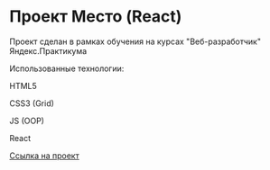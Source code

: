 # Проект Место (React)

Проект сделан в рамках обучения на курсах "Веб-разработчик" Яндекс.Практикума

Использованные технологии:

HTML5

CSS3 (Grid)

JS (OOP)

React


 
[Ссылка на проект](https://genrigibson.github.io/mesto-react/)
